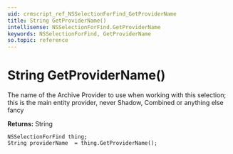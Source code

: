 ```yaml
---
uid: crmscript_ref_NSSelectionForFind_GetProviderName
title: String GetProviderName()
intellisense: NSSelectionForFind.GetProviderName
keywords: NSSelectionForFind, GetProviderName
so.topic: reference
---
```


# String GetProviderName()

The name of the Archive Provider to use when working with this selection; this is the main entity provider, never Shadow, Combined or anything else fancy

**Returns:** String

```crmscript
NSSelectionForFind thing;
String providerName  = thing.GetProviderName();
```

